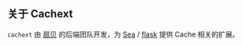 ## 关于 Cachext

`cachext` 由 [扇贝](https://www.shanbay.com) 的后端团队开发，为 [Sea](https://shanbay.github.io/sea) / [flask](http://flask.pocoo.org/) 提供 Cache 相关的扩展。

